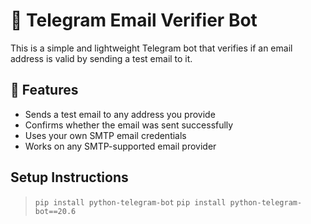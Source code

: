 # 📧 Telegram Email Verifier Bot

This is a simple and lightweight Telegram bot that verifies if an email address is valid by sending a test email to it.

## 🚀 Features

- Sends a test email to any address you provide
- Confirms whether the email was sent successfully
- Uses your own SMTP email credentials
- Works on any SMTP-supported email provider

## Setup Instructions
> ```pip install python-telegram-bot```
> ```pip install python-telegram-bot==20.6```
